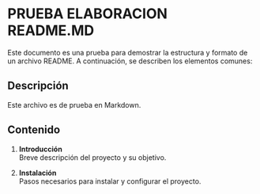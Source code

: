 # PRUEBA ELABORACION README.MD

Este documento es una prueba para demostrar la estructura y formato de un archivo README. A continuación, se describen los elementos comunes:

## Descripción

Este archivo es de prueba en Markdown.

## Contenido

1. **Introducción**  
   Breve descripción del proyecto y su objetivo.

2. **Instalación**  
   Pasos necesarios para instalar y configurar el proyecto.
